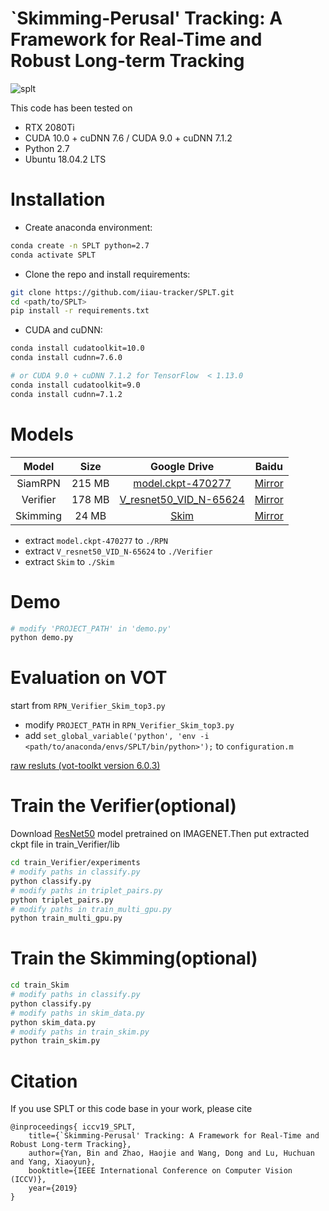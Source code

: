 # `Skimming-Perusal' Tracking: A Framework for Real-Time and Robust Long-term Tracking

![splt](https://github.com/iiau-tracker/SPLT/blob/master/results/SPLT.png)

This code has been tested on 
- RTX 2080Ti
- CUDA 10.0 + cuDNN 7.6 / CUDA 9.0 + cuDNN 7.1.2
- Python 2.7
- Ubuntu 18.04.2 LTS

# Installation
- Create anaconda environment:
```bash
conda create -n SPLT python=2.7
conda activate SPLT
```

- Clone the repo and install requirements:
```bash
git clone https://github.com/iiau-tracker/SPLT.git
cd <path/to/SPLT>
pip install -r requirements.txt
```

- CUDA and cuDNN:
```bash
conda install cudatoolkit=10.0
conda install cudnn=7.6.0

# or CUDA 9.0 + cuDNN 7.1.2 for TensorFlow  < 1.13.0
conda install cudatoolkit=9.0
conda install cudnn=7.1.2
```

# Models
| Model | Size | Google Drive  | Baidu |
|:-----:|:----:|:-------------:|:---------:|
| SiamRPN | 215 MB | [model.ckpt-470277](https://drive.google.com/open?id=1t-rJSHWGgm_9VfqzZaLfhN5XZ8dotXSb)  | [Mirror](https://pan.baidu.com/s/1Ft-OorgWQIh7rvWvdGodUA) |
| Verifier | 178 MB | [V_resnet50_VID_N-65624](https://drive.google.com/open?id=1jsGkEUinQwvotwWJzsMzXNaHOYkJrPeh)  | [Mirror](https://pan.baidu.com/s/1gHAaFAwgX5ROfaucaaGafQ) |
| Skimming | 24 MB | [Skim](https://drive.google.com/open?id=1b_Lo3tMtefFsQc7Er1VLqg_RDuig86w2)  | [Mirror](https://pan.baidu.com/s/15MxiizQAydPu0K9Nr9GPsg) |

- extract `model.ckpt-470277` to `./RPN`
- extract `V_resnet50_VID_N-65624` to `./Verifier`
- extract `Skim` to `./Skim`

# Demo
```bash
# modify 'PROJECT_PATH' in 'demo.py' 
python demo.py
```

# Evaluation on VOT
start from `RPN_Verifier_Skim_top3.py`

- modify `PROJECT_PATH` in `RPN_Verifier_Skim_top3.py`
- add `set_global_variable('python', 'env -i <path/to/anaconda/envs/SPLT/bin/python>');` to `configuration.m`

[raw resluts (vot-toolkt version 6.0.3)](https://github.com/iiau-tracker/SPLT/tree/master/results)

# Train the Verifier(optional)
Download [ResNet50](http://download.tensorflow.org/models/resnet_v1_50_2016_08_28.tar.gz) model pretrained on IMAGENET.Then put extracted ckpt file in train_Verifier/lib
```bash
cd train_Verifier/experiments
# modify paths in classify.py
python classify.py
# modify paths in triplet_pairs.py
python triplet_pairs.py
# modify paths in train_multi_gpu.py
python train_multi_gpu.py
```

# Train the Skimming(optional)
```bash
cd train_Skim
# modify paths in classify.py
python classify.py
# modify paths in skim_data.py
python skim_data.py
# modify paths in train_skim.py
python train_skim.py

```


# Citation
If you use SPLT or this code base in your work, please cite
```
@inproceedings{ iccv19_SPLT,
    title={`Skimming-Perusal' Tracking: A Framework for Real-Time and Robust Long-term Tracking},
    author={Yan, Bin and Zhao, Haojie and Wang, Dong and Lu, Huchuan and Yang, Xiaoyun},
    booktitle={IEEE International Conference on Computer Vision (ICCV)},
    year={2019}
}
```

